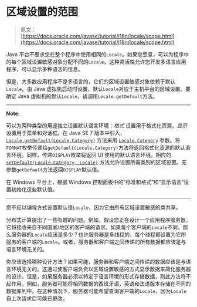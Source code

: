 # 区域设置的范围

> 原文： [https://docs.oracle.com/javase/tutorial/i18n/locale/scope.html](https://docs.oracle.com/javase/tutorial/i18n/locale/scope.html)

Java 平台不要求您在整个程序中使用相同的`Locale`。如果您愿意，可以为程序中的每个区域设置敏感对象分配不同的`Locale`。这种灵活性允许您开发多语言应用程序，可以显示多种语言的信息。

但是，大多数应用程序不是多语言的，它们的区域设置敏感对象依赖于默认`Locale`。由 Java 虚拟机启动时设置，默认`Locale`对应于主机平台的区域设置。要确定 Java 虚拟机的默认`Locale`，请调用`Locale.getDefault`方法。

* * *

**Note:** 

可以为两种类型的用途独立设置默认语言环境：_格式_ 设置用于格式化资源，_显示_ 设置用于菜单和对话框。在 Java SE 7 版本中引入， [`Locale.getDefault(Locale.Category)`](https://docs.oracle.com/javase/8/docs/api/java/util/Locale.html#getDefault-java.util.Locale.Category-) 方法采用 [`Locale.Category`](https://docs.oracle.com/javase/8/docs/api/java/util/Locale.Category.html) 参数。将`FORMAT`枚举传递给`getDefault(Locale.Category)`方法将返回格式化资源的默认语言环境。同样，传递`DISPLAY`枚举将返回 UI 使用的默认语言环境。相应的 [`setDefault(Locale.Category, Locale)`](https://docs.oracle.com/javase/8/docs/api/java/util/Locale.html#setDefault-java.util.Locale.Category-java.util.Locale-) 方法允许设置所需类别的区域设置。无参数`getDefault`方法返回`DISPLAY`默认值。

在 Windows 平台上，根据 Windows 控制面板中的“标准和格式”和“显示语言”设置初始化这些默认值。

* * *

您不应以编程方式设置默认值`Locale`，因为它由所有区域设置敏感的类共享。

分布式计算提出了一些有趣的问题。例如，假设您正在设计一个应用程序服务器，它将接收来自不同国家/地区的客户端的请求。如果每个客户端的`Locale`不同，那么服务器的`Locale`应该是多少？也许服务器是多线程的，每个线程都设置为它所服务的客户端的`Locale`。或者，服务器和客户端之间传递的所有数据都应该是与语言环境无关的。

你应该选择哪种设计方法？如果可能，服务器和客户端之间传递的数据应该是与语言环境无关的。这通过使客户端负责以区域设置敏感的方式显示数据来简化服务器的设计。但是，如果服务器必须以特定于语言环境的形式存储数据，则此方法将不起作用。例如，服务器可能将相同数据的西班牙语，英语和法语版本存储在不同的数据库列中。在这种情况下，服务器可能希望查询客户端的`Locale`，因为`Locale`自上次请求后可能已更改。